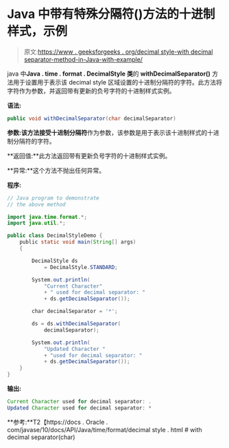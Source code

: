 # Java 中带有特殊分隔符()方法的十进制样式，示例

> 原文:[https://www . geeksforgeeks . org/decimal style-with decimal separator-method-in-Java-with-example/](https://www.geeksforgeeks.org/decimalstyle-withdecimalseparator-method-in-java-with-example/)

java 中**Java . time . format . DecimalStyle 类**的 **withDecimalSeparator()** 方法用于设置用于表示该 decimal style 区域设置的十进制分隔符的字符。此方法将字符作为参数，并返回带有更新的负号字符的十进制样式实例。

**语法:**

```java
public void withDecimalSeparator(char decimalSeparator)

```

**参数:**该方法接受**十进制分隔符**作为参数，该参数是用于表示该十进制样式的十进制分隔符的字符。

**返回值:**此方法返回带有更新负号字符的十进制样式实例。

**异常:**这个方法不抛出任何异常。

**程序:**

```java
// Java program to demonstrate
// the above method

import java.time.format.*;
import java.util.*;

public class DecimalStyleDemo {
    public static void main(String[] args)
    {

        DecimalStyle ds
            = DecimalStyle.STANDARD;

        System.out.println(
            "Current Character"
            + " used for decimal separator: "
            + ds.getDecimalSeparator());

        char decimalSeparator = '*';

        ds = ds.withDecimalSeparator(
            decimalSeparator);

        System.out.println(
            "Updated Character "
            + "used for decimal separator: "
            + ds.getDecimalSeparator());
    }
}
```

**输出:**

```java
Current Character used for decimal separator: .
Updated Character used for decimal separator: *

```

**参考:**T2【https://docs . Oracle . com/javase/10/docs/API/Java/time/format/decimal style . html # with decimal separator(char)